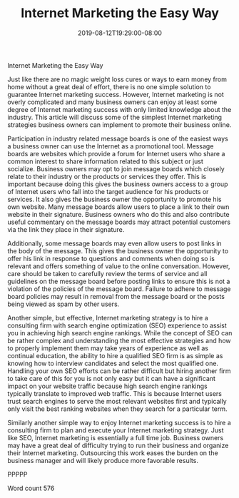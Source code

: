﻿---
title: "Internet Marketing the Easy Way"
date: 2019-08-12T19:29:00-08:00
description: "Text Tips for Web Success"
featured_image: "/images/Text.jpg"
tags: ["Text"]
---

Internet Marketing the Easy Way

Just like there are no magic weight loss cures or ways to earn money from home without a great deal of effort, there is no one simple solution to guarantee Internet marketing success. However, Internet marketing is not overly complicated and many business owners can enjoy at least some degree of Internet marketing success with only limited knowledge about the industry. This article will discuss some of the simplest Internet marketing strategies business owners can implement to promote their business online.

Participation in industry related message boards is one of the easiest ways a business owner can use the Internet as a promotional tool. Message boards are websites which provide a forum for Internet users who share a common interest to share information related to this subject or just socialize. Business owners may opt to join message boards which closely relate to their industry or the products or services they offer. This is important because doing this gives the business owners access to a group of Internet users who fall into the target audience for his products or services. It also gives the business owner the opportunity to promote his own website. Many message boards allow users to place a link to their own website in their signature. Business owners who do this and also contribute useful commentary on the message boards may attract potential customers via the link they place in their signature. 

Additionally, some message boards may even allow users to post links in the body of the message. This gives the business owner the opportunity to offer his link in response to questions and comments when doing so is relevant and offers something of value to the online conversation. However, care should be taken to carefully review the terms of service and all guidelines on the message board before posting links to ensure this is not a violation of the policies of the message board. Failure to adhere to message board policies may result in removal from the message board or the posts being viewed as spam by other users.

Another simple, but effective, Internet marketing strategy is to hire a consulting firm with search engine optimization (SEO) experience to assist you in achieving high search engine rankings. While the concept of SEO can be rather complex and understanding the most effective strategies and how to properly implement them may take years of experience as well as continual education, the ability to hire a qualified SEO firm is as simple as knowing how to interview candidates and select the most qualified one. Handling your own SEO efforts can be rather difficult but hiring another firm to take care of this for you is not only easy but it can have a significant impact on your website traffic because high search engine rankings typically translate to improved web traffic. This is because Internet users trust search engines to serve the most relevant websites first and typically only visit the best ranking websites when they search for a particular term. 

Similarly another simple way to enjoy Internet marketing success is to hire a consulting firm to plan and execute your Internet marketing strategy. Just like SEO, Internet marketing is essentially a full time job. Business owners may have a great deal of difficulty trying to run their business and organize their Internet marketing. Outsourcing this work eases the burden on the business manager and will likely produce more favorable results.

PPPPP

Word count 576



